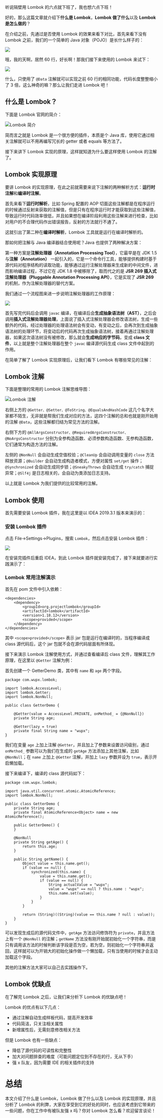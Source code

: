 听说隔壁用 Lombok 的六点就下班了，我也想六点下班！

好的，那么这篇文章就介绍下**什么是 Lombok**，**Lombok 做了什么**以及 **Lombok 是怎么做的**？

在介绍之前，先通过是否使用 Lombok 的效果来看下对比，首先来看下没有 Lombok 之前，我们的一个简单的 Java 对象（POJO）是长什么样子的：

![](https://img-blog.csdnimg.cn/20200329190359294.png)

哦，我的天啊，居然 60 行，好长啊！那我们接下来使用的 Lombok 来试下：

![](https://img-blog.csdnimg.cn/20200329191325512.png)

什么，只使用了 `@Data` 注解就可以实现之前 60 行的相同功能，代码长度整整缩小了 3 倍，这么神奇的嘛？那么让我们走进 Lombok 吧！

## 什么是 Lombok？

下面是 Lombok 官网的简介：

![Lombok 简介](https://img-blog.csdnimg.cn/20200329202549126.png)

简而言之就是 Lombok 是一个很方便的插件，本质是个 Java 库，使用它通过相关注解就可以不用再编写冗长的 getter 或者 equals 等方法了。

接下来讲下 Lombok 实现的原理，这样就知道为什么要这样使用 Lombok 的注解了。

## Lombok 实现原理

要讲 Lombok 的实现原理，在此之前就需要来说下注解的两种解析方式：**运行时注解**和**编译时注解**。

首先来看下**运行时解析**，比如 Spring 配置的 AOP 切面这些注解都是在程序运行的时候通过反射来获取的注解值，但是只有在程序运行时才能获取到这些注解值，导致运行时代码效率很低，并且如果想在编译阶段利用这些注解来进行检查，比如对用户的不合理代码作出错误报告，反射的方法就行不通了。

这就引出了第二种在**编译时解析**，Lombok 工具就是运行在编译时解析的。

那如何把注解与 Java 编译器结合使用呢？Java 也提供了两种解决方案：

第一种方案是**注解处理器（Annotation Processing Tool）**，它最早是在 JDK 1.5 与**注解（Annotation）** 一起引入的，它是一个命令行工具，能够提供构建时基于源代码对程序结构的读取功能，能够通过运行注解处理器来生成新的中间文件，进而影响编译过程，不过它在 JDK 1.8 中被移除了，取而代之的是 **JSR 269 插入式注解处理器（Pluggable Annotation Processing API）**，它是实现了 **JSR 269** 的机制，作为注解处理器的替代方案。

我们通过一个流程图来进一步说明注解处理器的工作原理：

![](https://img-blog.csdnimg.cn/20200329211030587.png)

首先写完代码后会调用 `javac` 编译，在编译后会**生成抽象语法树（AST）**，之后会调用**插入式注解处理器处理**，上面说了插入式注解处理器会修改语法树，生成一些额外的代码，经过处理器的处理语法树会有变动，有变动之后，会再次到生成抽象语法树的处理环节，将变动后的代码再次生成抽象语法树，接着再通过注解处理器，如果这次语法树没有被修改，那么就会**生成响应的字节码**，变成 **class 文件**，以上就是整个注解处理器在整个 `javac` 编译源代码生成 class 文件中起到的作用。

在简单了解了 Lombok 实现原理后，让我们看下 Lombok 有哪些常见的注解：

## Lombok 注解

下面是整理的常用的 Lombok 注解思维导图：

![Lombok 注解](https://img-blog.csdnimg.cn/20200329213331750.png)

右侧上方的 `@Getter、@Setter、@ToString、@EqualsAndHashCode` 这几个名字大家都不陌生，无非就是帮我们生成对应的方法，这四个注解的总和也就是刚开始用的注解 `@Data`，这些注解都归结为常见方法的注解。

右侧下方的 `@AllArgsConstructor、@RequiredArgsConstructor、@NoArgsConstructor` 分别为全参构造函数、必须参数构造函数、无参构造函数，它们通常为构造方法的注解。

左侧的 `@NonNull` 会自动生成空值校验；`@CleanUp` 会自动调用变量的 `close` 方法释放资源；`@Builder` 会自动生成构造者模式，方便对属性 `set/get` 操作； `@Synchronized` 会自动生成同步锁；`@SneakyThrows` 会自动生成 `try/catch` 捕捉异常；`@Slf4j` 是日志相关的，会自动为类添加日志支持。

以上就是 Lombok 为我们提供的比较常用的注解。

## Lombok 使用

首先需要安装 Lombok 插件，我在这里是以 IDEA 2019.3.1 版本来演示的：

### 安装 Lombok 插件

点击 File->Settings->Plugins，搜索 `Lombok`，然后点击安装 Lombok 插件：

![](https://img-blog.csdnimg.cn/20200329214733735.png)

在安装完插件后重启 IDEA，到此 Lombok 插件就安装完成了，接下来就要进行实践演示了：

### Lombok 常用注解演示

首先在 pom 文件中引入依赖：

```
<dependencies>
    <dependency>
        <groupId>org.projectlombok</groupId>
        <artifactId>lombok</artifactId>
        <version>1.18.12</version>
        <scope>provided</scope>
    </dependency>
</dependencies>
```

其中 `<scope>provided</scope>` 表示 jar 包是运行在编译时的，当程序编译成 class 源代码后，这个 jar 包就不会在源代码层面有所体现。

接下来演示 Lombok 注解使用方式，并通过查看编译后 class 文件，理解其工作原理，在这里以 `@Getter` 注解为例：

首先创建一个 GetterDemo 类，其中有 `name` 和 `age` 两个字段。

```
package com.wupx.lombok;

import lombok.AccessLevel;
import lombok.Getter;
import lombok.NonNull;

public class GetterDemo {

    @Getter(value = AccessLevel.PRIVATE, onMethod_ = {@NonNull})
    private String age;

    @Getter(lazy = true)
    private final String name = "wupx";
}
```

我们在变量 `age` 上加上注解 `@Getter`，并且加上了参数来设置访问级别，通过 `onMethod_` 参数可以为我们在生成的 `getAge` 方法添加上其他注解，比如 `@NonNull`；在 `name` 上加上 `@Getter` 注解，并加上 `lazy` 参数并设为 `true`，表示开启懒加载。

接下来编译下，编译的 class 源代码如下：

```
package com.wupx.lombok;

import java.util.concurrent.atomic.AtomicReference;
import lombok.NonNull;

public class GetterDemo {
    private String age;
    private final AtomicReference<Object> name = new AtomicReference();

    public GetterDemo() {
    }

    @NonNull
    private String getAge() {
        return this.age;
    }

    public String getName() {
        Object value = this.name.get();
        if (value == null) {
            synchronized(this.name) {
                value = this.name.get();
                if (value == null) {
                    String actualValue = "wupx";
                    value = "wupx" == null ? this.name : "wupx";
                    this.name.set(value);
                }
            }
        }

        return (String)((String)(value == this.name ? null : value));
    }
}
```

可以发现生成后的源代码文件中，`getAge` 方法访问修饰符为 `private`，并且方法上有一个 `@NonNull` 的注解；`getName` 方法没有刚开始就初始化一个字符串，而是只有调用该方法的时候判断该字段是否为空，若为空，则初始化一个字符串并返回，这样就可以为开销大的初始化操作做一个懒加载，只有当使用的时候才会主动加载这个字段。

其他的注解方法大家可以自己去实践操作下。

## Lombok 优缺点

在了解完 Lombok 之后，让我们来分析下 Lombok 的优缺点吧！

Lombok 的优点有以下几点：

- 通过注解自动生成样板代码，提高开发效率
- 代码简洁，只关注相关属性
- 新增属性后，无需刻意修改相关方法

但是 Lombok 也有一些缺点：

- 降低了源代码的可读性和完整性
- 加大对问题排查的难度（可能问题定位到不存在的行，无从下手）
- 强 x 队友，因为需要 IDE 的相关插件的支持

# 总结

本文介绍了什么是 Lombok，Lombok 做了什么以及 Lombok 的实现原理，并且分析了 Lombok 的利弊，大家在享受到它的好处的同时，也应该考虑到它带来的一些问题，你在工作中有被队友强 x 吗？你对 Lombok 怎么看？欢迎留言谈论！
